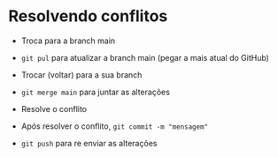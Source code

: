 # Resolvendo conflitos

- Troca para a branch main
- `git pul` para atualizar a branch main (pegar a mais atual do GitHub)

- Trocar (voltar) para a sua branch
- `git merge main` para juntar as alterações

- Resolve o conflito
- Após resolver o conflito, `git commit -m "mensagem"`
- `git push` para re enviar as alterações
